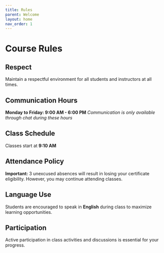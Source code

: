 ```yaml
---
title: Rules
parent: Welcome
layout: home
nav_order: 1
---
```


# Course Rules

## Respect
Maintain a respectful environment for all students and instructors at all times.

## Communication Hours
**Monday to Friday: 9:00 AM - 6:00 PM**
*Communication is only available through chat during these hours*

## Class Schedule
Classes start at **9:10 AM**

## Attendance Policy
**Important:** 3 unexcused absences will result in losing your certificate eligibility. However, you may continue attending classes.

## Language Use
Students are encouraged to speak in **English** during class to maximize learning opportunities.

## Participation
Active participation in class activities and discussions is essential for your progress.